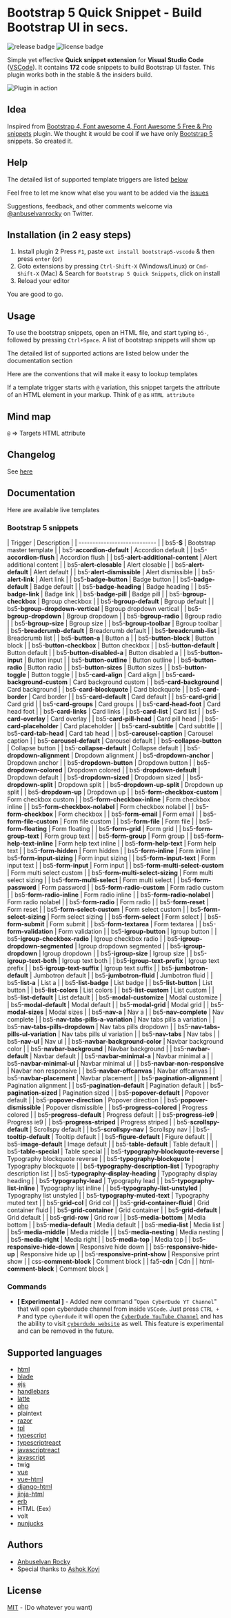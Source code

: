 # Bootstrap 5 Quick Snippet - Build Bootstrap UI in secs.

![release badge](https://img.shields.io/visual-studio-marketplace/v/anbuselvanrocky.bootstrap5-vscode?logo=visual-studio-code)
![license badge](https://img.shields.io/github/license/anburocky3/bootstrap5-snippets)

Simple yet effective **Quick snippet extension** for **Visual Studio Code** ([VSCode](https://code.visualstudio.com/)). It contains **172** code snippets to build Bootstrap UI faster. This plugin works both in the stable & the insiders build.

![Plugin in action](https://github.com/anburocky3/bootstrap5-snippets/blob/master/screenshots/help.gif?raw=true)

## Idea

Inspired from [Bootstrap 4, Font awesome 4, Font Awesome 5 Free & Pro snippets](https://marketplace.visualstudio.com/items?itemName=thekalinga.bootstrap4-vscode) plugin. We thought it would be cool if we have only [Bootstrap 5](https://get.bootstrap.com) snippets. So created it.

## Help

The detailed list of supported template triggers are listed [below](#documentation)

Feel free to let me know what else you want to be added via the [issues](https://github.com/anburocky3/bootstrap5-snippets/issues)

Suggestions, feedback, and other comments welcome via [@anbuselvanrocky](https://twitter.com/anbuselvanrocky) on Twitter.

## Installation (in 2 easy steps)

1. Install plugin
2 Press `F1`, paste `ext install bootstrap5-vscode` & then press `enter` (or)
3. Goto extensions by pressing `Ctrl-Shift-X` (Windows/Linux) or `Cmd-Shift-X` (Mac) & Search for `Bootstrap 5 Quick Snippets`, click on install
4. Reload your editor

You are good to go.

## Usage

To use the bootstrap snippets, open an HTML file, and start typing `b5-`, followed by pressing `Ctrl+Space`. A list of bootstrap snippets will show up

The detailed list of supported actions are listed below under the documentation section

Here are the conventions that will make it easy to lookup templates

If a template trigger starts with `@` variation, this snippet targets the attribute of an HTML element in your markup. Think of `@` as `HTML attribute`

## Mind map

`@` => Targets HTML attribute

## Changelog

See [here](https://github.com/anburocky3/bootstrap5-snippets/blob/master/CHANGELOG.md)

## Documentation

Here are available live templates

### Bootstrap 5 snippets

| Trigger | Description   |
| ---------------------------- |
| bs5-**$** | Bootstrap master template | 
| bs5-**accordion-default** | Accordion default | 
| bs5-**accordion-flush** | Accordion flush | 
| bs5-**alert-additional-content** | Alert additional content | 
| bs5-**alert-closable** | Alert closable | 
| bs5-**alert-default** | Alert default | 
| bs5-**alert-dismissible** | Alert dismissible | 
| bs5-**alert-link** | Alert link | 
| bs5-**badge-button** | Badge button | 
| bs5-**badge-default** | Badge default | 
| bs5-**badge-heading** | Badge heading | 
| bs5-**badge-link** | Badge link | 
| bs5-**badge-pill** | Badge pill | 
| bs5-**bgroup-checkbox** | Bgroup checkbox | 
| bs5-**bgroup-default** | Bgroup default | 
| bs5-**bgroup-dropdown-vertical** | Bgroup dropdown vertical | 
| bs5-**bgroup-dropdown** | Bgroup dropdown | 
| bs5-**bgroup-radio** | Bgroup radio | 
| bs5-**bgroup-size** | Bgroup size | 
| bs5-**bgroup-toolbar** | Bgroup toolbar | 
| bs5-**breadcrumb-default** | Breadcrumb default | 
| bs5-**breadcrumb-list** | Breadcrumb list | 
| bs5-**button-a** | Button a | 
| bs5-**button-block** | Button block | 
| bs5-**button-checkbox** | Button checkbox | 
| bs5-**button-default** | Button default | 
| bs5-**button-disabled-a** | Button disabled a | 
| bs5-**button-input** | Button input | 
| bs5-**button-outline** | Button outline | 
| bs5-**button-radio** | Button radio | 
| bs5-**button-sizes** | Button sizes | 
| bs5-**button-toggle** | Button toggle | 
| bs5-**card-align** | Card align | 
| bs5-**card-background-custom** | Card background custom | 
| bs5-**card-background** | Card background | 
| bs5-**card-blockquote** | Card blockquote | 
| bs5-**card-border** | Card border | 
| bs5-**card-default** | Card default | 
| bs5-**card-grid** | Card grid | 
| bs5-**card-groups** | Card groups | 
| bs5-**card-head-foot** | Card head foot | 
| bs5-**card-links** | Card links | 
| bs5-**card-list** | Card list | 
| bs5-**card-overlay** | Card overlay | 
| bs5-**card-pill-head** | Card pill head | 
| bs5-**card-placeholder** | Card placeholder | 
| bs5-**card-subtitle** | Card subtitle | 
| bs5-**card-tab-head** | Card tab head | 
| bs5-**carousel-caption** | Carousel caption | 
| bs5-**carousel-default** | Carousel default | 
| bs5-**collapse-button** | Collapse button | 
| bs5-**collapse-default** | Collapse default | 
| bs5-**dropdown-alignment** | Dropdown alignment | 
| bs5-**dropdown-anchor** | Dropdown anchor | 
| bs5-**dropdown-button** | Dropdown button | 
| bs5-**dropdown-colored** | Dropdown colored | 
| bs5-**dropdown-default** | Dropdown default | 
| bs5-**dropdown-sized** | Dropdown sized | 
| bs5-**dropdown-split** | Dropdown split | 
| bs5-**dropdown-up-split** | Dropdown up split | 
| bs5-**dropdown-up** | Dropdown up | 
| bs5-**form-checkbox-custom** | Form checkbox custom | 
| bs5-**form-checkbox-inline** | Form checkbox inline | 
| bs5-**form-checkbox-nolabel** | Form checkbox nolabel | 
| bs5-**form-checkbox** | Form checkbox | 
| bs5-**form-email** | Form email | 
| bs5-**form-file-custom** | Form file custom | 
| bs5-**form-file** | Form file | 
| bs5-**form-floating** | Form floating | 
| bs5-**form-grid** | Form grid | 
| bs5-**form-group-text** | Form group text | 
| bs5-**form-group** | Form group | 
| bs5-**form-help-text-inline** | Form help text inline | 
| bs5-**form-help-text** | Form help text | 
| bs5-**form-hidden** | Form hidden | 
| bs5-**form-inline** | Form inline | 
| bs5-**form-input-sizing** | Form input sizing | 
| bs5-**form-input-text** | Form input text | 
| bs5-**form-input** | Form input | 
| bs5-**form-multi-select-custom** | Form multi select custom | 
| bs5-**form-multi-select-sizing** | Form multi select sizing | 
| bs5-**form-multi-select** | Form multi select | 
| bs5-**form-password** | Form password | 
| bs5-**form-radio-custom** | Form radio custom | 
| bs5-**form-radio-inline** | Form radio inline | 
| bs5-**form-radio-nolabel** | Form radio nolabel | 
| bs5-**form-radio** | Form radio | 
| bs5-**form-reset** | Form reset | 
| bs5-**form-select-custom** | Form select custom | 
| bs5-**form-select-sizing** | Form select sizing | 
| bs5-**form-select** | Form select | 
| bs5-**form-submit** | Form submit | 
| bs5-**form-textarea** | Form textarea | 
| bs5-**form-validation** | Form validation | 
| bs5-**igroup-button** | Igroup button | 
| bs5-**igroup-checkbox-radio** | Igroup checkbox radio | 
| bs5-**igroup-dropdown-segmented** | Igroup dropdown segmented | 
| bs5-**igroup-dropdown** | Igroup dropdown | 
| bs5-**igroup-size** | Igroup size | 
| bs5-**igroup-text-both** | Igroup text both | 
| bs5-**igroup-text-prefix** | Igroup text prefix | 
| bs5-**igroup-text-suffix** | Igroup text suffix | 
| bs5-**jumbotron-default** | Jumbotron default | 
| bs5-**jumbotron-fluid** | Jumbotron fluid | 
| bs5-**list-a** | List a | 
| bs5-**list-badge** | List badge | 
| bs5-**list-button** | List button | 
| bs5-**list-colors** | List colors | 
| bs5-**list-custom** | List custom | 
| bs5-**list-default** | List default | 
| bs5-**modal-customize** | Modal customize | 
| bs5-**modal-default** | Modal default | 
| bs5-**modal-grid** | Modal grid | 
| bs5-**modal-sizes** | Modal sizes | 
| bs5-**nav-a** | Nav a | 
| bs5-**nav-complete** | Nav complete | 
| bs5-**nav-tabs-pills-a-variation** | Nav tabs pills a variation | 
| bs5-**nav-tabs-pills-dropdown** | Nav tabs pills dropdown | 
| bs5-**nav-tabs-pills-ul-variation** | Nav tabs pills ul variation | 
| bs5-**nav-tabs** | Nav tabs | 
| bs5-**nav-ul** | Nav ul | 
| bs5-**navbar-background-color** | Navbar background color | 
| bs5-**navbar-background** | Navbar background | 
| bs5-**navbar-default** | Navbar default | 
| bs5-**navbar-minimal-a** | Navbar minimal a | 
| bs5-**navbar-minimal-ul** | Navbar minimal ul | 
| bs5-**navbar-non-responsive** | Navbar non responsive | 
| bs5-**navbar-offcanvas** | Navbar offcanvas | 
| bs5-**navbar-placement** | Navbar placement | 
| bs5-**pagination-alignment** | Pagination alignment | 
| bs5-**pagination-default** | Pagination default | 
| bs5-**pagination-sized** | Pagination sized | 
| bs5-**popover-default** | Popover default | 
| bs5-**popover-direction** | Popover direction | 
| bs5-**popover-dismissible** | Popover dismissible | 
| bs5-**progress-colored** | Progress colored | 
| bs5-**progress-default** | Progress default | 
| bs5-**progress-ie9** | Progress ie9 | 
| bs5-**progress-striped** | Progress striped | 
| bs5-**scrollspy-default** | Scrollspy default | 
| bs5-**scrollspy-nav** | Scrollspy nav | 
| bs5-**tooltip-default** | Tooltip default | 
| bs5-**figure-default** | Figure default | 
| bs5-**image-default** | Image default | 
| bs5-**table-default** | Table default | 
| bs5-**table-special** | Table special | 
| bs5-**typography-blockquote-reverse** | Typography blockquote reverse | 
| bs5-**typography-blockquote** | Typography blockquote | 
| bs5-**typography-description-list** | Typography description list | 
| bs5-**typography-display-heading** | Typography display heading | 
| bs5-**typography-lead** | Typography lead | 
| bs5-**typography-list-inline** | Typography list inline | 
| bs5-**typography-list-unstyled** | Typography list unstyled | 
| bs5-**typography-muted-text** | Typography muted text | 
| bs5-**grid-col** | Grid col | 
| bs5-**grid-container-fluid** | Grid container fluid | 
| bs5-**grid-container** | Grid container | 
| bs5-**grid-default** | Grid default | 
| bs5-**grid-row** | Grid row | 
| bs5-**media-bottom** | Media bottom | 
| bs5-**media-default** | Media default | 
| bs5-**media-list** | Media list | 
| bs5-**media-middle** | Media middle | 
| bs5-**media-nesting** | Media nesting | 
| bs5-**media-right** | Media right | 
| bs5-**media-top** | Media top | 
| bs5-**responsive-hide-down** | Responsive hide down | 
| bs5-**responsive-hide-up** | Responsive hide up | 
| bs5-**responsive-print-show** | Responsive print show | 
| css-**comment-block** | Comment block | 
| fa5-**cdn** | Cdn | 
| html-**comment-block** | Comment block | 

### Commands

- **[ Experimental ]** - Added new command "`Open CyberDude YT Channel`" that will open cyberdude channel from inside `VSCode`. Just press `CTRL + P` and type `cyberdude` it will open the [`CyberDude YouTube Channel`](https://www.youtube.com/user/CyberDudeNetworks) and has the ability to visit [`cyberdude website`](https://cyberdudenetworks.com) as well. This feature is experimental and can be removed in the future.

## Supported languages

- [html](https://developer.mozilla.org/en-US/docs/Web/HTML)
- [blade](https://laravel.com/docs/blade)
- [ejs](https://ejs.co/)
- [handlebars](https://handlebarsjs.com/)
- [latte](https://latte.nette.org/)
- [php](https://php.net)
- plaintext
- [razor](https://github.com/Antaris/RazorEngine)
- [tpl](https://www.smarty.net/)
- [typescript](https://www.typescriptlang.org/)
- [typescriptreact](https://www.typescriptlang.org/docs/handbook/react.html)
- [javascriptreact](https://reactjs.org/)
- [javascript](https://developer.mozilla.org/en-US/docs/Web/JavaScript)
- twig
- [vue](https://vuejs.org/)
- [vue-html](https://vuejs.org/)
- [django-html](https://docs.djangoproject.com/)
- [jinja-html](https://jinja.palletsprojects.com/)
- [erb](https://www.stuartellis.name/articles/erb/)
- HTML (Eex)
- volt
- [nunjucks](https://mozilla.github.io/)

## Authors

- [Anbuselvan Rocky](https://facebook.com/anburocky3)
- Special thanks to [Ashok Koyi](https://github.com/thekalinga)


## License

[MIT](./LICENSE.md) - (Do whatever you want)